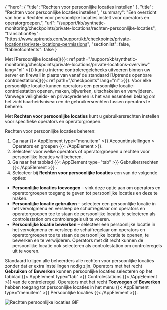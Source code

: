 {
  "hero": {
    "title": "Rechten voor persoonlijke locaties instellen"
  },
  "title": "Rechten voor persoonlijke locaties instellen",
  "summary": "Een overzicht van hoe u Rechten voor persoonlijke locaties instelt voor operators en operatorgroepen.",
  "url": "/support/kb/synthetic-monitoring/checkpoints/private-locations/rechten-persoonlijke-locaties",
  "translationKey": "https://www.uptrends.com/support/kb/checkpoints/private-locations/private-locations-permissions",
  "sectionlist": false,
  "tableofcontents": false
}

Met [Persoonlijke locaties]({{< ref path="/support/kb/synthetic-monitoring/checkpoints/private-locations/private-locations-overview" lang="nl" >}}) kunt u interne controleregelchecks uitvoeren binnen uw server en firewall in plaats van vanaf de standaard [Uptrends openbare controlestations]({{< ref path="/checkpoints" lang="nl" >}}). Voor elke persoonlijke locatie kunnen operators een persoonlijke locatie-controlestation openen, maken, bijwerken, uitschakelen en verwijderen. Vanwege veiligheids- en privacyredenen is het van essentieel belang om het zichtbaarheidsniveau en de gebruikersrechten tussen operators te beheren.

Met **Rechten voor persoonlijke locaties** kunt u gebruikersrechten instellen voor specifieke operators en operatorgroepen.

Rechten voor persoonlijke locaties beheren:

1. Ga naar {{< AppElement type="menuitem" >}} Accountinstellingen > Operators en groepen {{< /AppElement >}}.
2. Selecteer voor welke operators of operatorgroepen u rechten voor persoonlijke locaties wilt beheren.
3. Ga naar het tabblad {{< AppElement type="tab" >}} Gebruikersrechten {{< /AppElement >}} .
4. Selecteer bij **Rechten voor persoonlijke locaties** een van de volgende opties:

- **Persoonlijke locaties toevoegen** – vink deze optie aan om operators en operatorgroepen toegang te geven tot persoonlijke locaties en deze te maken.
- **Persoonlijke locatie gebruiken** – selecteer een persoonlijke locatie in het vervolgmenu en versleep de schuifregelaar om operators en operatorgroepen toe te staan de persoonlijke locatie te selecteren als controlestation om controleregels uit te voeren.
- **Persoonlijke locatie bewerken** –  selecteer een persoonlijke locatie in het vervolgmenu en versleep de schuifregelaar om operators en operatorgroepen toe te staan de persoonlijke locatie te openen, te bewerken en te verwijderen. Operators met dit recht kunnen de persoonlijke locatie ook selecteren als controlestation om controleregels uit te voeren.

Standaard krijgen alle beheerders alle rechten voor persoonlijke locaties zonder dat er extra instellingen nodig zijn. Operators met het recht **Gebruiken** of **Bewerken** kunnen persoonlijke locaties selecteren op het tabblad {{< AppElement type="tab" >}} Controlestations {{< /AppElement >}} van de controleregel. Operators met het recht **Toevoegen** of **Bewerken** hebben toegang tot persoonlijke locaties in het menu {{< AppElement type="menuitem" >}} Persoonlijke locaties {{< /AppElement >}}.

![Rechten persoonlijke locaties GIF](/img/content/gif-private-locations-permissions.gif)